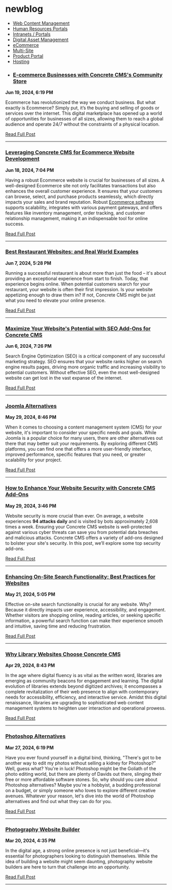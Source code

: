 # newblog

- [Web Content Management](https://www.concretecms.com/applications/web-content-management)
- [Human Resources Portals](https://www.concretecms.com/about/applications/human-resources-portal)
- [Intranets / Portals](https://www.concretecms.com/solutions/internal-communications-intranet)
- [Digital Asset Management](https://www.concretecms.com/about/applications/digital-asset-management)
- [eCommerce](https://www.concretecms.com/applications/ecommerce)
- [Multi-Site](https://www.concretecms.com/solutions/multi-site)
- [Product Portal](https://www.concretecms.com/about/applications/product-catalog)
- [Hosting](https://www.concretecms.com/hosting)
- ### [E-commerce Businesses with Concrete CMS's Community Store](https://www.concretecms.com/about/blog/web-design/e-commerce-businesses-with-concrete-cmss-community-store)
**Jun 19, 2024, 6:19 PM**

Ecommerce has revolutionized the way we conduct business. But what exactly is Ecommerce? Simply put, it’s the buying and selling of goods or services over the internet. This digital marketplace has opened up a world of opportunities for businesses of all sizes, allowing them to reach a global audience and operate 24/7 without the constraints of a physical location.

[Read Full Post](https://www.concretecms.com/about/blog/web-design/e-commerce-businesses-with-concrete-cmss-community-store)

---

### [Leveraging Concrete CMS for Ecommerce Website Development](https://www.concretecms.com/about/blog/web-design/leveraging-concrete-cms-for-ecommerce-website-development)
**Jun 18, 2024, 7:04 PM**

Having a robust Ecommerce website is crucial for businesses of all sizes. A well-designed Ecommerce site not only facilitates transactions but also enhances the overall customer experience. It ensures that your customers can browse, select, and purchase products seamlessly, which directly impacts your sales and brand reputation. Robust [Ecommerce software](https://www.concretecms.com/about/applications/ecommerce) supports scalability, integrates with various payment gateways, and offers features like inventory management, order tracking, and customer relationship management, making it an indispensable tool for online success.

[Read Full Post](https://www.concretecms.com/about/blog/web-design/leveraging-concrete-cms-for-ecommerce-website-development)

---

### [Best Restaurant Websites: and Real World Examples](https://www.concretecms.com/about/blog/web-design/best-restaurant-websites-and-real-world-examples)
**Jun 7, 2024, 5:28 PM**

Running a successful restaurant is about more than just the food – it's about providing an exceptional experience from start to finish. Today, that experience begins online. When potential customers search for your restaurant, your website is often their first impression. Is your website appetizing enough to draw them in? If not, Concrete CMS might be just what you need to elevate your online presence.

[Read Full Post](https://www.concretecms.com/about/blog/web-design/best-restaurant-websites-and-real-world-examples)

---

### [Maximize Your Website's Potential with SEO Add-Ons for Concrete CMS](https://www.concretecms.com/about/blog/web-design/maximize-your-websites-potential-with-seo-add-ons-for-concrete-cms)
**Jun 6, 2024, 7:26 PM**

Search Engine Optimization (SEO) is a critical component of any successful marketing strategy. SEO ensures that your website ranks higher on search engine results pages, driving more organic traffic and increasing visibility to potential customers. Without effective SEO, even the most well-designed website can get lost in the vast expanse of the internet.

[Read Full Post](https://www.concretecms.com/about/blog/web-design/maximize-your-websites-potential-with-seo-add-ons-for-concrete-cms)

---

### [Joomla Alternatives](https://www.concretecms.com/about/blog/web-design/joomla-alternatives)
**May 29, 2024, 8:46 PM**

When it comes to choosing a content management system (CMS) for your website, it's important to consider your specific needs and goals. While Joomla is a popular choice for many users, there are other alternatives out there that may better suit your requirements. By exploring different CMS platforms, you can find one that offers a more user-friendly interface, improved performance, specific features that you need, or greater scalability for your project.

[Read Full Post](https://www.concretecms.com/about/blog/web-design/joomla-alternatives)

---

### [How to Enhance Your Website Security with Concrete CMS Add-Ons](https://www.concretecms.com/about/blog/web-design/how-to-enhance-your-website-security-with-concrete-cms-add-ons)
**May 29, 2024, 3:46 PM**

Website security is more crucial than ever. On average, a website experiences **94 attacks daily** and is visited by bots approximately 2,608 times a week. Ensuring your Concrete CMS website is well-protected against various cyber threats can save you from potential data breaches and malicious attacks. Concrete CMS offers a variety of add-ons designed to bolster your site's security. In this post, we’ll explore some top security add-ons.

[Read Full Post](https://www.concretecms.com/about/blog/web-design/how-to-enhance-your-website-security-with-concrete-cms-add-ons)

---

### [Enhancing On-Site Search Functionality: Best Practices for Websites](https://www.concretecms.com/about/blog/web-design/enhancing-on-site-search-functionality-best-practices-for-websites)
**May 21, 2024, 5:05 PM**

Effective on-site search functionality is crucial for any website. Why? Because it directly impacts user experience, accessibility, and engagement. Whether visitors are shopping online, reading articles, or seeking specific information, a powerful search function can make their experience smooth and intuitive, saving time and reducing frustration.

[Read Full Post](https://www.concretecms.com/about/blog/web-design/enhancing-on-site-search-functionality-best-practices-for-websites)

---

### [Why Library Websites Choose Concrete CMS](https://www.concretecms.com/about/blog/web-design/why-libraries-choose-concrete-cms)
**Apr 29, 2024, 8:43 PM**

In the age where digital fluency is as vital as the written word, libraries are emerging as community beacons for engagement and learning. The digital evolution of libraries extends beyond digitized archives; it encompasses a complete revitalization of their web presence to align with contemporary needs for accessibility, efficiency, and interactive service. Amidst this digital renaissance, libraries are upgrading to sophisticated web content management systems to heighten user interaction and operational prowess.

[Read Full Post](https://www.concretecms.com/about/blog/web-design/why-libraries-choose-concrete-cms)

---

### [Photoshop Alternatives](https://www.concretecms.com/about/blog/web-design/photoshop-alternatives)
**Mar 27, 2024, 6:19 PM**

Have you ever found yourself in a digital bind, thinking, "There's got to be another way to edit my photos without selling a kidney for Photoshop?" Well, guess what? You're in luck! Photoshop might be the Goliath of the photo editing world, but there are plenty of Davids out there, slinging their free or more affordable software stones. So, why should you care about Photoshop alternatives? Maybe you're a hobbyist, a budding professional on a budget, or simply someone who loves to explore different creative avenues. Whatever your reason, let's dive into the world of Photoshop alternatives and find out what they can do for you.

[Read Full Post](https://www.concretecms.com/about/blog/web-design/photoshop-alternatives)

---

### [Photography Website Builder](https://www.concretecms.com/about/blog/web-design/photography-website-builder)
**Mar 20, 2024, 4:35 PM**

In the digital age, a strong online presence is not just beneficial—it's essential for photographers looking to distinguish themselves. While the idea of building a website might seem daunting, photography website builders are here to turn that challenge into an opportunity.

[Read Full Post](https://www.concretecms.com/about/blog/web-design/photography-website-builder)

---

